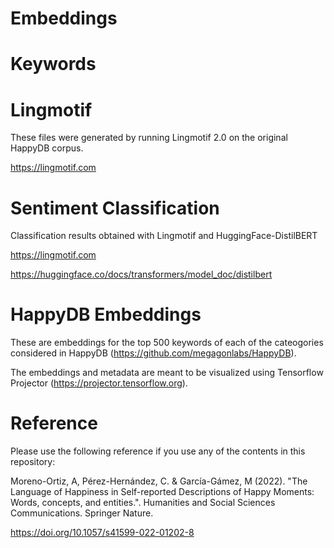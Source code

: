 # Embeddings


# Keywords


# Lingmotif

These files were generated by running Lingmotif 2.0 on the original HappyDB corpus. 

https://lingmotif.com



# Sentiment Classification

Classification results obtained with Lingmotif and HuggingFace-DistilBERT

https://lingmotif.com

https://huggingface.co/docs/transformers/model_doc/distilbert



# HappyDB Embeddings

These are embeddings for the top 500 keywords of each of the cateogories considered in HappyDB (https://github.com/megagonlabs/HappyDB).

The embeddings and metadata are meant to be visualized using Tensorflow Projector (https://projector.tensorflow.org).



# Reference

Please use the following reference if you use any of the contents in this repository:


Moreno-Ortiz, A, Pérez-Hernández, C. & García-Gámez, M (2022). "The Language of Happiness in Self-reported Descriptions of Happy Moments: Words, concepts, and entities.". Humanities and Social Sciences Communications. Springer Nature. 

 https://doi.org/10.1057/s41599-022-01202-8 
